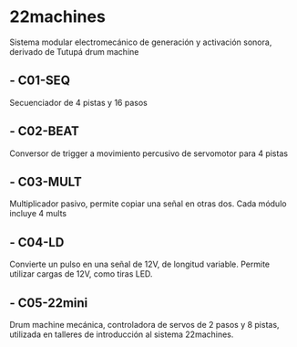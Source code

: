 # 22machines
Sistema modular electromecánico de generación y activación sonora, derivado de Tutupá drum machine

## - C01-SEQ

  Secuenciador de 4 pistas y 16 pasos
  
## - C02-BEAT

  Conversor de trigger a movimiento percusivo de servomotor para 4 pistas
  
## - C03-MULT

  Multiplicador pasivo, permite copiar una señal en otras dos. Cada módulo incluye 4 mults
  
## - C04-LD

  Convierte un pulso en una señal de 12V, de longitud variable. Permite utilizar cargas de 12V, como tiras LED.
  
## - C05-22mini

  Drum machine mecánica, controladora de servos de 2 pasos y 8 pistas,  utilizada en talleres de introducción al sistema 22machines.
